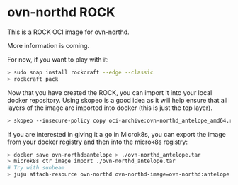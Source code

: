 # ovn-northd ROCK

This is a ROCK OCI image for ovn-northd.

More information is coming.

For now, if you want to play with it:

```bash
> sudo snap install rockcraft --edge --classic
> rockcraft pack
```

Now that you have created the ROCK, you can import it into
your local docker repository. Using skopeo is a good idea as
it will help ensure that all layers of the image are imported
into docker (this is just the top layer).

```bash
> skopeo --insecure-policy copy oci-archive:ovn-northd_antelope_amd64.rock docker-daemon:ovn-northd:antelope
```

If you are interested in giving it a go in Microk8s, you can
export the image from your docker registry and then into the
microk8s registry:

```bash
> docker save ovn-northd:antelope > ./ovn-northd_antelope.tar
> microk8s ctr image import ./ovn-northd_antelope.tar
# Try with sunbeam
> juju attach-resource ovn-northd ovn-northd-image=ovn-northd:antelope
```
